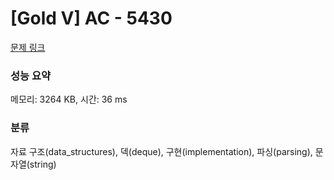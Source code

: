 # [Gold V] AC - 5430 

[문제 링크](https://www.acmicpc.net/problem/5430) 

### 성능 요약

메모리: 3264 KB, 시간: 36 ms

### 분류

자료 구조(data_structures), 덱(deque), 구현(implementation), 파싱(parsing), 문자열(string)

